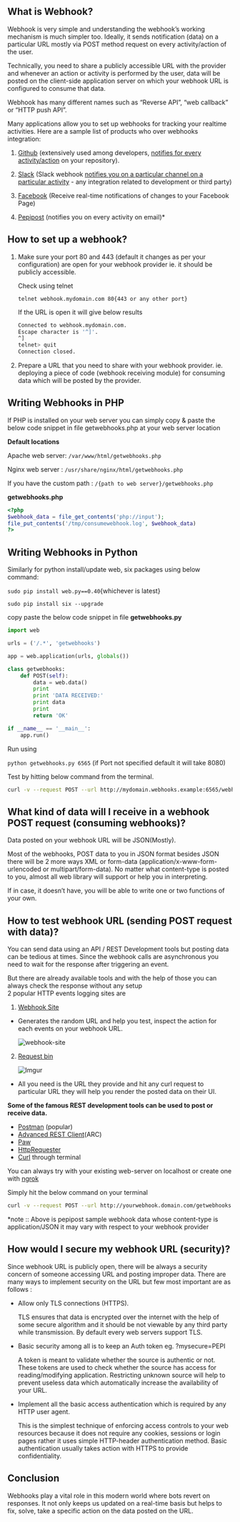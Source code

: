 ## What is Webhook?
 
Webhook is very simple and understanding the webhook’s working mechanism is much simpler too. Ideally, it sends notification (data) on a particular URL mostly via POST method request on every activity/action of the user.

Technically, you need to share a publicly accessible URL with the provider and whenever an action or activity is performed by the user, data will be posted on the client-side application server on which your webhook URL is configured to consume that data.

Webhook has many different names such as “Reverse API”, “web callback” or “HTTP push API”. 

Many applications allow you to set up webhooks for tracking your realtime activities. Here are a sample list of products who over webhooks integration:

1) [Github](github.com) (extensively used among developers, [notifies for every activity/action](https://developer.github.com/webhooks/) on your repository).

2) [Slack](slack.com) (Slack webhook [notifies you on a particular channel on a particular activity](https://api.slack.com/messaging/webhooks) - any integration related to development or third party)

3) [Facebook](https://developers.facebook.com/docs/messenger-platform/getting-started/webhook-setup/) (Receive real-time notifications of changes to your Facebook Page)

4) [Pepipost](https://docs.pepipost.com/docs/webhooks) (notifies you on every activity on email)* 

## How to set up a webhook?

1) Make sure your port 80 and 443 (default it changes as per your configuration) are open for your webhook provider ie. it should be publicly accessible.

   Check using telnet 

   `telnet webhook.mydomain.com 80{443 or any other port}`

   If the URL is open it will give below results

   ```bash
   Connected to webhook.mydomain.com.
   Escape character is '^]'.
   ^]
   telnet> quit
   Connection closed.
   ```

2) Prepare a URL that you need to share with your webhook provider.
ie. deploying a piece of code (webhook receiving module) for consuming data which will be posted by the provider. 

## Writing Webhooks in PHP

If PHP is installed on your web server you can simply copy & paste the below code snippet in file getwebhooks.php at your web server location

**Default locations**

Apache web server:  `/var/www/html/getwebhooks.php`

Nginx web server :  `/usr/share/nginx/html/getwebhooks.php`

If you have the custom path : `/{path to web server}/getwebhooks.php`

**getwebhooks.php**

```php
<?php
$webhook_data = file_get_contents('php://input');
file_put_contents('/tmp/consumewebhook.log', $webhook_data)
?>
```

## Writing Webhooks in Python

Similarly for python install/update web, six packages using below command:
    
`sudo pip install web.py==0.40`{whichever is latest}

`sudo pip install six --upgrade`

copy paste the below code snippet in file **getwebhooks.py**

```python
import web

urls = ('/.*', 'getwebhooks')

app = web.application(urls, globals())

class getwebhooks:
    def POST(self):
        data = web.data()
        print
        print 'DATA RECEIVED:'
        print data
        print
        return 'OK'

if __name__ == '__main__':
    app.run()
```

Run using 

`python getwebhooks.py 6565` (if Port not specified default it will take 8080)

Test by hitting below command from the terminal. 

```bash
curl -v --request POST --url http://mydomain.webhooks.example:6565/webhook --header 'Content-Type: application/json' --data '[{“hello”:”world”}]’
```

## What kind of data will I receive in a webhook POST request (consuming webhooks)?

Data posted on your webhook URL will be JSON(Mostly). 

Most of the webhooks, POST data to you in JSON format besides JSON there will be 2 more ways XML or form-data (application/x-www-form-urlencoded or multipart/form-data). No matter what content-type is posted to you, almost all web library will support or help you in interpreting. 

If in case, it doesn’t have, you will be able to write one or two functions of your own.  

## How to test webhook URL (sending POST request with data)?

You can send data using an API / REST Development tools but posting data can be tedious at times. Since the webhook calls are asynchronous you need to wait for the response after triggering an event.

But there are already available tools and with the help of those you can always check the response without any setup  
2 popular HTTP events logging sites are 

1. [Webhook Site](https://webhook.site/)

  * Generates the random URL and help you test, inspect the action for each events on your webhook URL.
  
    ![webhook-site](https://i.imgur.com/Qo5mHlV.png)
  
2. [Request bin](https://requestbin.com/)

    ![Imgur](https://i.imgur.com/SFgi3NW.png)
  
  * All you need is the URL they provide and hit any curl request to particular URL they will help you render the posted data on their UI.

**Some of the famous REST development tools can be used to post or receive data.**

* [Postman](https://www.getpostman.com/) (popular)
* [Advanced REST Client](https://chrome.google.com/webstore/detail/advanced-rest-client/hgmloofddffdnphfgcellkdfbfbjeloo)(ARC)
* [Paw](https://paw.cloud/)
* [HttpRequester](https://sourceforge.net/projects/httprequester/)
* [Curl](https://curl.haxx.se/) through terminal 

You can always try with your existing web-server on localhost or create one with [ngrok](https://ngrok.com)

Simply hit the below command on your terminal 

```bash
curl -v --request POST --url http://yourwebhook.domain.com/getwebhooks --header 'Content-Type: application/json' --data '[{"SIZE":null,"SUBJECT":"Thank you for your interest in account","TRANSID":"15086970014684020","RESPONSE":"74.xxx.xx.27 - smtp;250 2.0.0 OK 1508714170 x69si1901723otb.460 -gsmtp","RCPTID":"0","EMAIL":"c.xxxxxx@gmail.com","TAGS":"Content","TIMESTAMP":"1508714170","CLIENTID":"xxxx","FROMADDRESS":"invest@xxxx.com","MSIZE":"9697","X-APIHEADER":"Content","EVENT":"sent"}]'
```

*note :: Above is pepipost sample webhook data whose content-type is  application/JSON it may vary with respect to your webhook provider

## How would I secure my webhook URL (security)?

Since webhook URL is publicly open, there will be always a security concern of someone accessing URL and posting improper data. There are many ways to implement security on the URL but few most important are as follows :

* Allow only TLS connections (HTTPS).
  
  TLS ensures that data is encrypted over the internet with the help of some secure algorithm and it should be not viewable by any third party while transmission. By default every web servers support TLS. 
    
* Basic security among all is to keep an Auth token eg. ?mysecure=PEPI
  
  A token is meant to validate whether the source is authentic or not. These tokens are used to check whether the source has access for reading/modifying application. Restricting unknown source will help to prevent useless data which automatically increase the availability of your URL. 

* Implement all the basic access authentication which is required by any HTTP user agent.

  This is the simplest technique of enforcing access controls to your web resources because it does not require any cookies, sessions or login pages rather it uses simple HTTP-header authentication method. Basic authentication usually takes action with HTTPS to provide confidentiality.

## Conclusion

Webhooks play a vital role in this modern world where bots revert on responses. It not only keeps us updated on a real-time basis but helps to fix, solve, take a specific action on the data posted on the URL.
